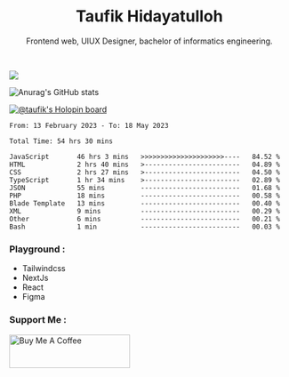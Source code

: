 
<h1 align="center">
  <b>Taufik Hidayatulloh</b>
</h1>
<p align="center">
   Frontend web, UIUX Designer, bachelor of informatics engineering.
 </p>
<br/>


![](https://komarev.com/ghpvc/?username=Taufik-H&color=red)

![Anurag's GitHub stats](https://github-readme-stats.vercel.app/api?username=Taufik-H&show_icons=true&theme=dracula&border_radius=5)



[![@taufik's Holopin board](https://holopin.me/taufik)](https://holopin.io/@taufik)

<!--START_SECTION:waka-->

```text
From: 13 February 2023 - To: 18 May 2023

Total Time: 54 hrs 30 mins

JavaScript       46 hrs 3 mins   >>>>>>>>>>>>>>>>>>>>>----   84.52 %
HTML             2 hrs 40 mins   >------------------------   04.89 %
CSS              2 hrs 27 mins   >------------------------   04.50 %
TypeScript       1 hr 34 mins    >------------------------   02.89 %
JSON             55 mins         -------------------------   01.68 %
PHP              18 mins         -------------------------   00.58 %
Blade Template   13 mins         -------------------------   00.40 %
XML              9 mins          -------------------------   00.29 %
Other            6 mins          -------------------------   00.21 %
Bash             1 min           -------------------------   00.03 %
```

<!--END_SECTION:waka-->
### Playground :
- Tailwindcss
- NextJs
- React
- Figma

### Support Me :
<a href="https://www.buymeacoffee.com/opik" target="_blank"><img src="https://cdn.buymeacoffee.com/buttons/v2/default-yellow.png" alt="Buy Me A Coffee" style="height: 60px !important;width: 217px !important;" ></a>
